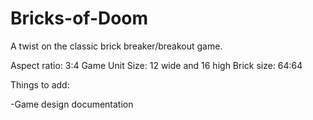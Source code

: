 # Bricks-of-Doom
A twist on the classic brick breaker/breakout game.

Aspect ratio: 3:4
Game Unit Size: 12 wide and 16 high
Brick size: 64:64

Things to add:

-Game design documentation
